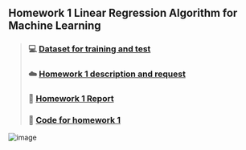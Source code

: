 ## Homework 1 Linear Regression Algorithm for Machine Learning
> ### :computer: [Dataset for training and test](./Advertising.csv)
> ### :cloud: [Homework 1 description and request](./Homework1.pdf)
> ### :art: [Homework 1 Report](./Homework1_Report.pdf)
> ### :floppy_disk: [Code for homework 1](./homework1.py)









![image](https://github.com/EdwinInAu/Fork_File_CS-Notes/blob/master/Smile.png)
